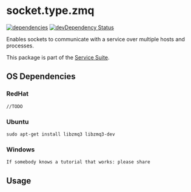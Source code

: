 # socket.type.zmq
[![dependencies](https://david-dm.org/luscus/socket.type.zmq.png)](https://david-dm.org/luscus/socket.type.zmq)
[![devDependency Status](https://david-dm.org/luscus/socket.type.zmq/dev-status.svg?theme=shields.io)](https://david-dm.org/luscus/socket.type.zmq#info=devDependencies)

Enables sockets to communicate with a service over multiple hosts and processes.

This package is part of the [Service Suite](https://github.com/luscus/node-service-skeleton).


## OS Dependencies

### RedHat
    //TODO

### Ubuntu
    sudo apt-get install libzmq3 libzmq3-dev

### Windows
    If somebody knows a tutorial that works: please share

## Usage
